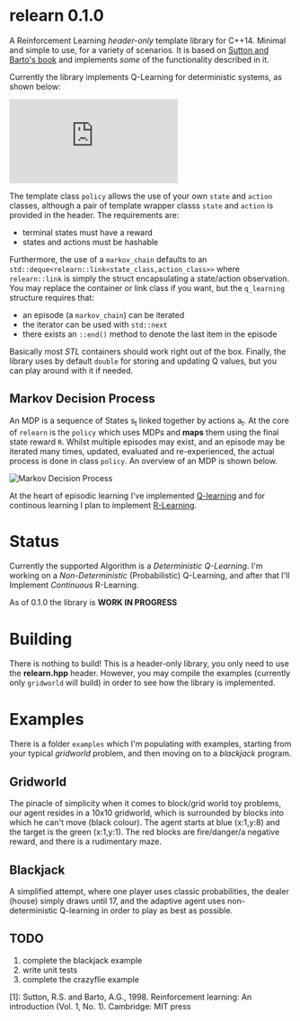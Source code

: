 # relearn 0.1.0

A Reinforcement Learning *header-only* template library for C++14.
Minimal and simple to use, for a variety of scenarios.
It is based on [Sutton and Barto's book](https://webdocs.cs.ualberta.ca/~sutton/book/ebook/the-book.html) 
and implements *some* of the functionality described in it.

Currently the library implements Q-Learning for deterministic systems, as shown below:

!["Q(s_t,a_t) \leftarrow Q(s_t,a_t) + \alpha \bigg[R_{t+1} + \gamma * \underset{a}{max}Q(s_{t+1}, a) - Q(s_t, a_t) \bigg]"](http://www.sciweavers.org/tex2img.php?eq=Q%28s_t%2Ca_t%29%20%20%20%20%5Cleftarrow%20Q%28s_t%2Ca_t%29%20%2B%20%20%5Calpha%20%5Cbigg%5BR_%7Bt%2B1%7D%20%2B%20%20%5Cgamma%20%2A%20%5Cunderset%7Ba%7D%7Bmax%7DQ%28s_%7Bt%2B1%7D%2C%20a%29%20-%20Q%28s_t%2C%20a_t%29%20%5Cbigg%5D&bc=White&fc=Black&im=jpg&fs=12&ff=arev&edit=0)

The template class `policy` allows the use of your own `state` and `action` classes,
although a pair of template wrapper classs `state` and `action` is provided in the header.
The requirements are:
- terminal states must have a reward
- states and actions must be hashable

Furthermore, the use of a `markov_chain` defaults to an `std::deque<relearn::link<state_class,action_class>>`
where `relearn::link` is simply the struct encapsulating a state/action observation.
You may replace the container or link class if you want, but the `q_learning` structure
requires that:

- an episode (a `markov_chain`) can be iterated
- the iterator can be used with `std::next`
- there exists an `::end()` method to denote the last item in the episode

Basically most *STL* containers should work right out of the box.
Finally, the library uses by default `double` for storing and updating Q values,
but you can play around with it if needed.

## Markov Decision Process

An MDP is a sequence of States  s<sub>t</sub> linked together by actions a<sub>t</sub>.
At the core of `relearn` is the `policy` which uses MDPs and **maps** them using the final state reward `R`.
Whilst multiple episodes may exist, and an episode may be iterated many times, updated, evaluated
and re-experienced, the actual process is done in class `policy`. An overview of an MDP is shown below.

![Markov Decision Process](https://github.com/alexge233/relearn/blob/master/mdp.png?raw=true)

At the heart of episodic learning I've implemented [Q-learning](https://webdocs.cs.ualberta.ca/~sutton/book/ebook/node65.html) 
and for continous learning I plan to implement [R-Learning](https://webdocs.cs.ualberta.ca/~sutton/book/ebook/node67.html).

# Status

Currently the supported Algorithm is a *Deterministic Q-Learning*. 
I'm working on a *Non-Deterministic* (Probabilistic) Q-Learning, and after that I'll Implement *Continuous* R-Learning. 

As of 0.1.0 the library is **WORK IN PROGRESS**

# Building

There is nothing to build! This is a header-only library, you only need to use the **relearn.hpp** header.
However, you may compile the examples (currently only `gridworld` will build) in order to see how the library is implemented.

# Examples

There is a folder `examples` which I'm populating with examples, starting from your typical *gridworld* problem, 
and then moving on to a *blackjack* program.

## Gridworld

The pinacle of simplicity when it comes to block/grid world toy problems, our agent resides in a 10x10 gridworld,
which is surrounded by blocks into which he can't move (black colour).
The agent starts at blue (x:1,y:8) and the target is the green (x:1,y:1).
The red blocks are fire/danger/a negative reward, and there is a rudimentary maze.

## Blackjack

A simplified attempt, where one player uses classic probabilities, the dealer (house) simply draws until 17,
and the adaptive agent uses non-deterministic Q-learning in order to play as best as possible.

## TODO

1. complete the blackjack example
2. write unit tests 
3. complete the crazyflie example

[1]: Sutton, R.S. and Barto, A.G., 1998. Reinforcement learning: An introduction (Vol. 1, No. 1). Cambridge: MIT press
